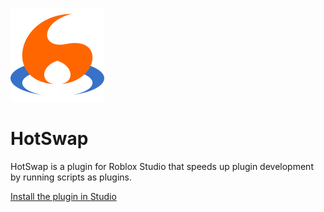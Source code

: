 [![HotSwap](assets/logo/hotswap_logo_150.png "HotSwap")][plugin]
# HotSwap

HotSwap is a plugin for Roblox Studio that speeds up plugin development by
running scripts as plugins.

[Install the plugin in Studio][plugin]

[plugin]: https://www.roblox.com/catalog/184216383/HotSwap-v2-0
